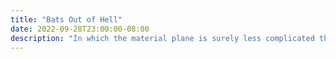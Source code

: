 ```yaml
---
title: "Bats Out of Hell"
date: 2022-09-28T23:00:00-08:00
description: "In which the material plane is surely less complicated than Baator"
---
```

